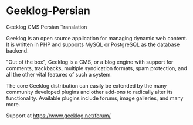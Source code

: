 # Geeklog-Persian
Geeklog CMS Persian Translation

Geeklog is an open source application for managing dynamic web content. It is written in PHP and supports MySQL or PostgreSQL as the database backend.

"Out of the box", Geeklog is a CMS, or a blog engine with support for comments, trackbacks, multiple syndication formats, spam protection, and all the other vital features of such a system.

The core Geeklog distribution can easily be extended by the many community developed plugins and other add-ons to radically alter its functionality. Available plugins include forums, image galleries, and many more.

Support at https://www.geeklog.net/forum/
